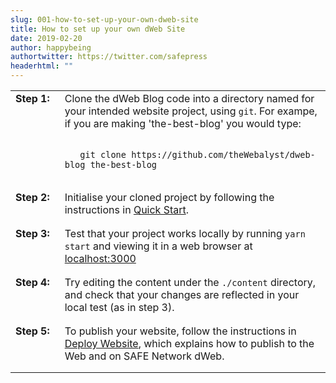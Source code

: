 ```yaml
---
slug: 001-how-to-set-up-your-own-dweb-site
title: How to set up your own dWeb Site
date: 2019-02-20
author: happybeing
authortwitter: https://twitter.com/safepress
headerhtml: ""
---
```

<table border=0 >
<tr style='vertical-align: top'>
<td style='font-weight: bold; padding-right: 1em'>Step&nbsp;1:</td>
<td style='padding-bottom: 1em'>Clone the dWeb Blog code into a directory named for your intended website project, using <code>git</code>. For exampe, if you are making 'the-best-blog' you would type:
</p>
<code>
&nbsp;&nbsp;&nbsp;git clone https://github.com/theWebalyst/dweb-blog the-best-blog
</code>
</p>
</td></tr>

<tr style='vertical-align: top'>
<td style='font-weight: bold'>Step&nbsp;2:</td>
<td style='padding-bottom: 1em'>Initialise your cloned project by following the instructions in <a href='https://github.com/theWebalyst/dweb-blog#quick-start'>Quick Start</a>.<br/></td></tr>

<tr style='vertical-align: top'>
<td style='font-weight: bold'>Step&nbsp;3:</td>
<td style='padding-bottom: 1em'> Test that your project works locally by running <code>yarn start</code> and viewing it in a web browser at <a href='http://localhost:3000'>localhost:3000</a></td></tr>

<tr style='vertical-align: top'>
<td style='font-weight: bold'>Step&nbsp;4:</td>
<td style='padding-bottom: 1em'>Try editing the content under the <code>./content</code> directory, and check that your changes are reflected in your local test (as in step 3).</td></tr>

<tr style='vertical-align: top'>
<td style='font-weight: bold'>Step&nbsp;5:</td>
<td style='padding-bottom: 1em'> To publish your website, follow the instructions in <a href='https://github.com/theWebalyst/dweb-blog#deploy-website'>Deploy Website</a>, which explains how to publish to the Web and on SAFE Network dWeb.<br/></td></tr>
</table>
